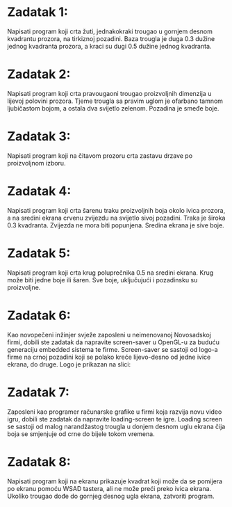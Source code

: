# Zadatak 1:

Napisati program koji crta žuti, jednakokraki trougao u gornjem desnom kvadrantu prozora, na tirkiznoj pozadini. Baza trougla je duga 0.3 dužine jednog kvadranta prozora, a kraci su dugi 0.5 dužine jednog kvadranta.

# Zadatak 2:

Napisati program koji crta pravougaoni trougao proizvoljnih dimenzija u lijevoj polovini prozora. Tjeme trougla sa pravim uglom je ofarbano tamnom ljubičastom bojom, a ostala dva svijetlo zelenom. Pozadina je smeđe boje.

# Zadatak 3:

Napisati program koji na čitavom prozoru crta zastavu drzave po proizvoljnom izboru.

# Zadatak 4:

Napisati program koji crta šarenu traku proizvoljnih boja okolo ivica prozora, a na sredini ekrana crvenu zvijezdu na svijetlo sivoj pozadini. Traka je široka 0.3 kvadranta. Zvijezda ne mora biti popunjena. Sredina ekrana je sive boje.

# Zadatak 5:

Napisati program koji crta krug poluprečnika 0.5 na sredini ekrana. Krug može biti jedne boje ili šaren. Sve boje, uključujući i pozadinsku su proizvoljne.

# Zadatak 6:

Kao novopečeni inžinjer svježe zaposleni u neimenovanoj Novosadskoj firmi, dobili ste zadatak da napravite screen-saver u OpenGL-u za buduću generaciju embedded sistema te firme. Screen-saver se sastoji od logo-a firme na crnoj pozadini koji se polako kreće lijevo-desno od jedne ivice ekrana, do druge. Logo je prikazan na slici:


# Zadatak 7:

Zaposleni kao programer računarske grafike u firmi koja razvija novu video igru, dobili ste zadatak da napravite loading-screen te igre. Loading screen se sastoji od malog narandžastog trougla u donjem desnom uglu ekrana čija boja se smjenjuje od crne do bijele tokom vremena. 

# Zadatak 8:

Napisati program koji na ekranu prikazuje kvadrat koji može da se pomijera po ekranu pomoću WSAD tastera, ali ne može preći preko ivica ekrana. Ukoliko trougao dođe do gornjeg desnog ugla ekrana, zatvoriti program.
